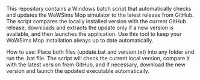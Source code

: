 This repository contains a Windows batch script that automatically checks and updates the WoWSims Mop simulator to the latest release from GitHub.
The script compares the locally installed version with the current GitHub release, downloads and extracts the update only if a new version is available, and then launches the application.
Use this tool to keep your WoWSims Mop installation always up to date automatically.

How to use:
Place both files (update.bat and version.txt) into any folder and run the .bat file. The script will check the current local version, compare it with the latest version from GitHub, and if necessary, download the new version and launch the updated executable automatically.
